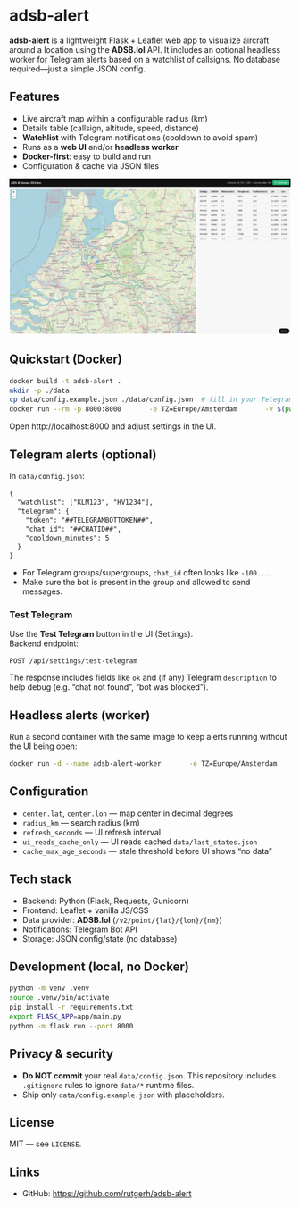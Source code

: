 # adsb-alert

**adsb-alert** is a lightweight Flask + Leaflet web app to visualize aircraft around a location using the **ADSB.lol** API. It includes an optional headless worker for Telegram alerts based on a watchlist of callsigns. No database required—just a simple JSON config.

## Features
- Live aircraft map within a configurable radius (km)
- Details table (callsign, altitude, speed, distance)
- **Watchlist** with Telegram notifications (cooldown to avoid spam)
- Runs as a **web UI** and/or **headless worker**
- **Docker-first**: easy to build and run
- Configuration & cache via JSON files

<img src="adsb-alert.png">

## Quickstart (Docker)
```bash
docker build -t adsb-alert .
mkdir -p ./data
cp data/config.example.json ./data/config.json  # fill in your Telegram chat_id + token
docker run --rm -p 8000:8000       -e TZ=Europe/Amsterdam       -v $(pwd)/data:/app/data:rw       adsb-alert
```

Open http://localhost:8000 and adjust settings in the UI.

## Telegram alerts (optional)
In `data/config.json`:
```jsonc
{
  "watchlist": ["KLM123", "HV1234"],
  "telegram": {
    "token": "##TELEGRAMBOTTOKEN##",
    "chat_id": "##CHATID##",
    "cooldown_minutes": 5
  }
}
```

- For Telegram groups/supergroups, `chat_id` often looks like `-100...`.
- Make sure the bot is present in the group and allowed to send messages.

### Test Telegram
Use the **Test Telegram** button in the UI (Settings).  
Backend endpoint:
```
POST /api/settings/test-telegram
```
The response includes fields like `ok` and (if any) Telegram `description` to help debug (e.g. “chat not found”, “bot was blocked”).

## Headless alerts (worker)
Run a second container with the same image to keep alerts running without the UI being open:
```bash
docker run -d --name adsb-alert-worker       -e TZ=Europe/Amsterdam       -v $(pwd)/data:/app/data:rw       adsb-alert python -m app.worker
```

## Configuration
- `center.lat`, `center.lon` — map center in decimal degrees
- `radius_km` — search radius (km)
- `refresh_seconds` — UI refresh interval
- `ui_reads_cache_only` — UI reads cached `data/last_states.json`
- `cache_max_age_seconds` — stale threshold before UI shows “no data”

## Tech stack
- Backend: Python (Flask, Requests, Gunicorn)
- Frontend: Leaflet + vanilla JS/CSS
- Data provider: **ADSB.lol** (`/v2/point/{lat}/{lon}/{nm}`)
- Notifications: Telegram Bot API
- Storage: JSON config/state (no database)

## Development (local, no Docker)
```bash
python -m venv .venv
source .venv/bin/activate
pip install -r requirements.txt
export FLASK_APP=app/main.py
python -m flask run --port 8000
```

## Privacy & security
- **Do NOT commit** your real `data/config.json`. This repository includes `.gitignore` rules to ignore `data/*` runtime files.
- Ship only `data/config.example.json` with placeholders.

## License
MIT — see `LICENSE`.

## Links
- GitHub: https://github.com/rutgerh/adsb-alert
